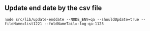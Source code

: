 ## Update end date by the csv file
```
node src/lib/update-enddate --NODE_ENV=qa --shouldUpdate=true --fileName=list1221 --foldNameTail=-log-qa-1123
```